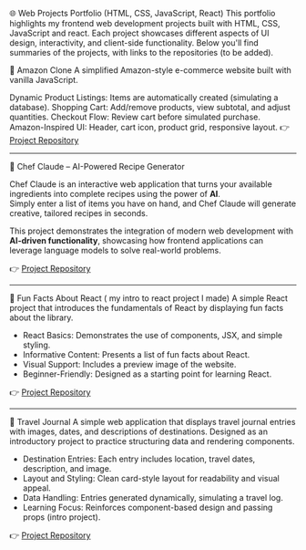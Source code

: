 🌐 Web Projects Portfolio (HTML, CSS, JavaScript, React)
This portfolio highlights my frontend web development projects built with HTML, CSS, JavaScript and react.
Each project showcases different aspects of UI design, interactivity, and client-side functionality.
Below you'll find summaries of the projects, with links to the repositories (to be added).

🔹 Amazon Clone
A simplified Amazon-style e-commerce website built with vanilla JavaScript.

Dynamic Product Listings: Items are automatically created (simulating a database).
Shopping Cart: Add/remove products, view subtotal, and adjust quantities.
Checkout Flow: Review cart before simulated purchase.
Amazon-Inspired UI: Header, cart icon, product grid, responsive layout.
👉 [Project Repository]([(https://github.com/PiaCarlos/amazon-clone)) 

---
🔹 Chef Claude – AI-Powered Recipe Generator

Chef Claude is an interactive web application that turns your available ingredients into complete recipes using the power of **AI**.  
Simply enter a list of items you have on hand, and Chef Claude will generate creative, tailored recipes in seconds.  

This project demonstrates the integration of modern web development with **AI-driven functionality**, showcasing how frontend applications can leverage language models to solve real-world problems.  

👉 [Project Repository](https://github.com/PiaCarlos/chef-claude/tree/main) 


---

🔹 Fun Facts About React ( my intro to react project I made)
A simple React project that introduces the fundamentals of React by displaying fun facts about the library.  

- React Basics: Demonstrates the use of components, JSX, and simple styling.  
- Informative Content: Presents a list of fun facts about React.  
- Visual Support: Includes a preview image of the website.  
- Beginner-Friendly: Designed as a starting point for learning React.  

👉 [Project Repository](https://github.com/PiaCarlos/react-intro/tree/main) 

---

🔹 Travel Journal
A simple web application that displays travel journal entries with images, dates, and descriptions of destinations. Designed as an introductory project to practice structuring data and rendering components.

- Destination Entries: Each entry includes location, travel dates, description, and image.
- Layout and Styling: Clean card-style layout for readability and visual appeal.
- Data Handling: Entries generated dynamically, simulating a travel log.
- Learning Focus: Reinforces component-based design and passing props (intro project).

👉 [Project Repository](https://github.com/PiaCarlos/react-intro-3) 
